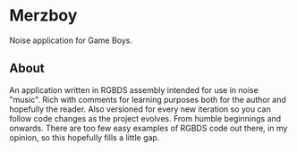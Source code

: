 # Merzboy

Noise application for Game Boys.

## About

An application written in RGBDS assembly intended for use in noise "music". Rich with comments for learning purposes both for the author and hopefully the reader. Also versioned for every new iteration so you can follow code changes as the project evolves. From humble beginnings and onwards. There are too few easy examples of RGBDS code out there, in my opinion, so this hopefully fills a little gap.